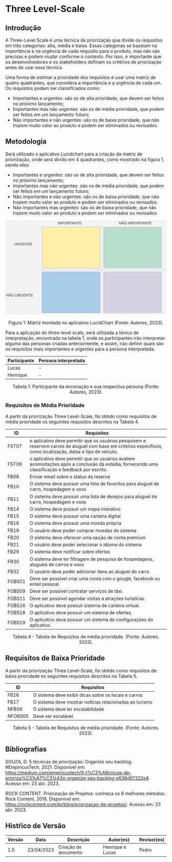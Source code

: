 # Three Level-Scale

## Introdução

A Three-Level Scale é uma técnica de priorização que divide os requisitos em três categorias: alta, média e baixa. Essas categorias se baseiam na importância e na urgência de cada requisito para o produto, mas não são precisas e podem mudar conforme o contexto. Por isso, é importante que os desenvolvedores e os stakeholders definam os critérios de priorização antes de usar essa técnica.

Uma forma de estimar a prioridade dos requisitos é usar uma matriz de quatro quadrantes, que considera a importância e a urgência de cada um. Os requisitos podem ser classificados como:

- Importantes e urgentes: são os de alta prioridade, que devem ser feitos no próximo lançamento;
- Importantes mas não urgentes: são os de média prioridade, que podem ser feitos em um lançamento futuro;
- Não importantes e não urgentes: são os de baixa prioridade, que não trazem muito valor ao produto e podem ser eliminados ou revisados.

## Metodologia

Será utilizado o aplicativo Lucidchart para a criação da matriz de priorização, onde será divido em 4 quadrantes, como mostrado na figura 1, sendo eles:

- Importantes e urgentes: são os de alta prioridade, que devem ser feitos no próximo lançamento;
- Importantes mas não urgentes: são os de média prioridade, que podem ser feitos em um lançamento futuro;
- Não importantes e não urgentes: são os de baixa prioridade, que não trazem muito valor ao produto e podem ser eliminados ou revisados.
- Não importantes mas urgentes: são os de baixa prioridade, que não trazem muito valor ao produto e podem ser eliminados ou revisados.

<img src="../../images/threeLevelScale/lucidchart.png">

<div style="text-align: center">
<p> Figura 1: Matriz montada no aplicativo LucidChart (Fonte: Autores, 2023). </p>
</div>

Para a aplicação do three-level scale, será utilizada a ténica de interpretação, encontrada na tabela 1, onde os participantes irão interpretar alguma das personas criadas anteriormente, e assim, irão definir quais são os requisitos mais importantes e urgentes para a persona interpretada.

| Participante | Persona interpretada |
| ------------ | -------------------- |
| Lucas        | -                    |
| Henrique     | -                    |

<div style="text-align: center">
<p> Tabela 1: Participante da encenação e sua respectiva persona (Fonte: Autores, 2023). </p>
</div>

### Requisitos de Média Prioridade

A partir da priorização Three Level-Scale, foi obtido como requisitos de média prioridade os seguintes requisitos descritos na Tabela 4.

| ID     | Requisitos                                                                                                                                                            |
| ------ | --------------------------------------------------------------------------------------------------------------------------------------------------------------------- |
| FST07  | o aplicativo deve permitir que os usuários pesquisem e reservem carros de aluguel com base em critérios específicos, como localização, datas e tipo de veículo. |
| FST09  | o aplicativo deve permitir que os usuários avaliem acomodações após a conclusão da estadia, fornecendo uma classificação e feedback por escrito.               |
| FB08   | Enviar email sobre o status da reserva                                                                                                                                |
| FB10   | O sistema deve possuir uma lista de favoritos para aluguel de carro, hospedagem e voos                                                                                |
| FB11   | O sistema deve possuir uma lista de desejos para aluguel de carro, hospedagem e voos                                                                                  |
| FB14   | O sistema deve possuir um mapa interativo                                                                                                                             |
| FB15   | O sistema deve possuir uma carteira digital                                                                                                                           |
| FB18   | O sistema deve possuir uma moeda própria                                                                                                                             |
| FB19   | O usuário deve poder comprar moedas do sistema                                                                                                                       |
| FB20   | O sistema deve oferecer uma opção de conta premium                                                                                                                  |
| FB21   | O usuário deve poder selecionar o idioma do sistema                                                                                                                  |
| FB29   | O sistema deve notificar sobre ofertas                                                                                                                                |
| FB30   | O sistema deve ter filtragem de pesquisa de hospedagens, alugueis de carros e voos                                                                                    |
| FB32   | O usuário deve poder adicionar itens ao aluguel do carro                                                                                                             |
| FOBS01 | Deve ser possível criar uma conta com o google, facebook ou email pessoal.                                                                                           |
| FOBS09 | Deve ser possível contratar serviços de táxi.                                                                                                                      |
| FOBS11 | Deve ser possível agendar visitas à atrações turísticas.                                                                                                         |
| FOBS16 | O aplicativo deve possuir sistema de carteira virtual.                                                                                                                |
| FOBS18 | O aplicativo deve possuir um sistema de ofertas.                                                                                                                      |
| FOBS19 | O aplicativo deve possuir um sistema de configurações do aplicativo.                                                                                                |

<div style="text-align: center">
    <p> Tabela 4 - Tabela de Requisitos de média prioridade. (Fonte: Autores. 2023).</p>
</div>

## Requisitos de Baixa Prioridade

A partir da priorização Three Level-Scale, foi obtido como requisitos de baixa prioridade os seguintes requisitos descritos na Tabela 5.

| ID      | Requisitos                                               |
| ------- | -------------------------------------------------------- |
| FB16    | O sistema deve exibir dicas sobre os locais e carros     |
| FB17    | O sistema deve mostrar notícias relacionadas ao turismo |
| NFB06   | O sistema deve ter escalabilidade                        |
| NFOBS05 | Deve ser escalável.                                     |

<div style="text-align: center">
    <p> Tabela 5 - Tabela de Requisitos de média prioridade. (Fonte: Autores. 2023).</p>
</div>

## Bibliografias

SOUZA, D. 5 técnicas de priorização: Organize seu backlog. #EmpiricusTech, 2021. Disponível em:
https://medium.com/empiricustech/5-t%C3%A9cnicas-de-prioriza%C3%A7%C3%A3o-organize-seu-backlog-e636d97222e4. Acesso em: 23 abr. 2023.

ROCK CONTENT. Priorização de Projetos: conheça os 6 melhores métodos. Rock Content, 2018. Disponível em: https://rockcontent.com/br/blog/priorizacao-de-projetos/. Acesso em: 23 abr. 2023.

## Histŕico de Versão

| Versão | Data       | Descrição            | Autor(es)        | Revisor(es) |
| ------- | ---------- | ---------------------- | ---------------- | ----------- |
| 1.0     | 23/04/2023 | Criação do documento | Henrique e Lucas | Pedro       |
